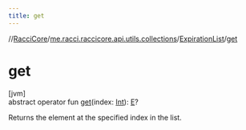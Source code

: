 ```yaml
---
title: get
---
```

//[RacciCore](../../../index.html)/[me.racci.raccicore.api.utils.collections](../index.html)/[ExpirationList](index.html)/[get](get.html)



# get



[jvm]\
abstract operator fun [get](get.html)(index: [Int](https://kotlinlang.org/api/latest/jvm/stdlib/kotlin/-int/index.html)): [E](index.html)?



Returns the element at the specified index in the list.




